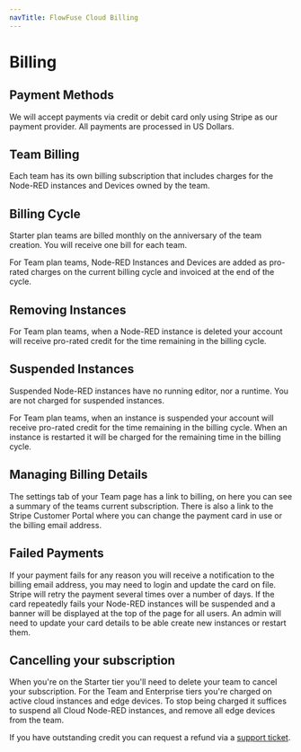 ```yaml
---
navTitle: FlowFuse Cloud Billing
---
```


# Billing

## Payment Methods 

We will accept payments via credit or debit card only using Stripe as our payment
provider. All payments are processed in US Dollars.

## Team Billing

Each team has its own billing subscription that includes charges for the Node-RED
instances and Devices owned by the team.

## Billing Cycle

Starter plan teams are billed monthly on the anniversary of the team creation. You will receive one bill for each team.

For Team plan teams, Node-RED Instances and Devices are added as pro-rated charges on the current billing cycle and invoiced
at the end of the cycle.

## Removing Instances

For Team plan teams, when a Node-RED instance is deleted your account will receive pro-rated credit for the time remaining in the billing cycle.

## Suspended Instances

Suspended Node-RED instances have no running editor, nor a runtime. You are not charged for suspended instances.

For Team plan teams, when an instance is suspended your account will receive pro-rated credit for the time remaining in the billing cycle. When an
instance is restarted it will be charged for the remaining time in the billing cycle.

## Managing Billing Details

The settings tab of your Team page has a link to billing, on here you can see a summary of the teams current subscription.
There is also a link to the Stripe Customer Portal where you can change the payment card in use or the billing email address.

## Failed Payments

If your payment fails for any reason you will receive a notification to the billing email address, you may need to login and update the card on file. 
Stripe will retry the payment several times over a number of days. If the card repeatedly fails your Node-RED instances will be suspended and a banner will be displayed at the top of the page for all users. An admin will need to update your card details to be able create new instances or restart them.

## Cancelling your subscription

When you're on the Starter tier you'll need to delete your team to cancel your subscription.
For the Team and Enterprise tiers you're charged on active cloud instances and edge devices. To stop being charged it suffices
to suspend all Cloud Node-RED instances, and remove all edge devices from the team.

If you have outstanding credit you can request a refund via a [support ticket](/support/).
